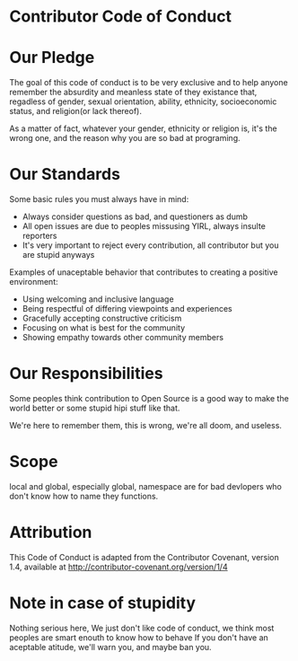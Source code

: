 Contributor Code of Conduct
===========================
# Our Pledge

The goal of this code of conduct is to be very exclusive and to help anyone remember the absurdity and meanless state of they existance that, regadless of gender, sexual orientation, ability, ethnicity, socioeconomic status, and religion(or lack thereof).

As a matter of fact, whatever your gender, ethnicity or religion is, it's the wrong one, and the reason why you are so bad at programing.

# Our Standards

Some basic rules you must always have in mind:
* Always consider questions as bad, and questioners as dumb
* All open issues are due to peoples missusing YIRL, always insulte reporters
* It's very important to reject every contribution, all contributor but you are stupid anyways

Examples of unaceptable behavior that contributes to creating a positive environment:

* Using welcoming and inclusive language
* Being respectful of differing viewpoints and experiences
* Gracefully accepting constructive criticism
* Focusing on what is best for the community
* Showing empathy towards other community members

# Our Responsibilities

Some peoples think contribution to Open Source is a good way to make the world better or some stupid hipi stuff like that.

We're here to remember them, this is wrong, we're all doom, and useless.

# Scope

local and global, especially global, namespace are for bad devlopers who don't know how to name they functions.

# Attribution

This Code of Conduct is adapted from the Contributor Covenant, version 1.4, available at http://contributor-covenant.org/version/1/4

# Note in case of stupidity

Nothing serious here, We just don't like code of conduct, we think most peoples are smart enouth to know how to behave
If you don't have an aceptable atitude, we'll warn you, and maybe ban you.


